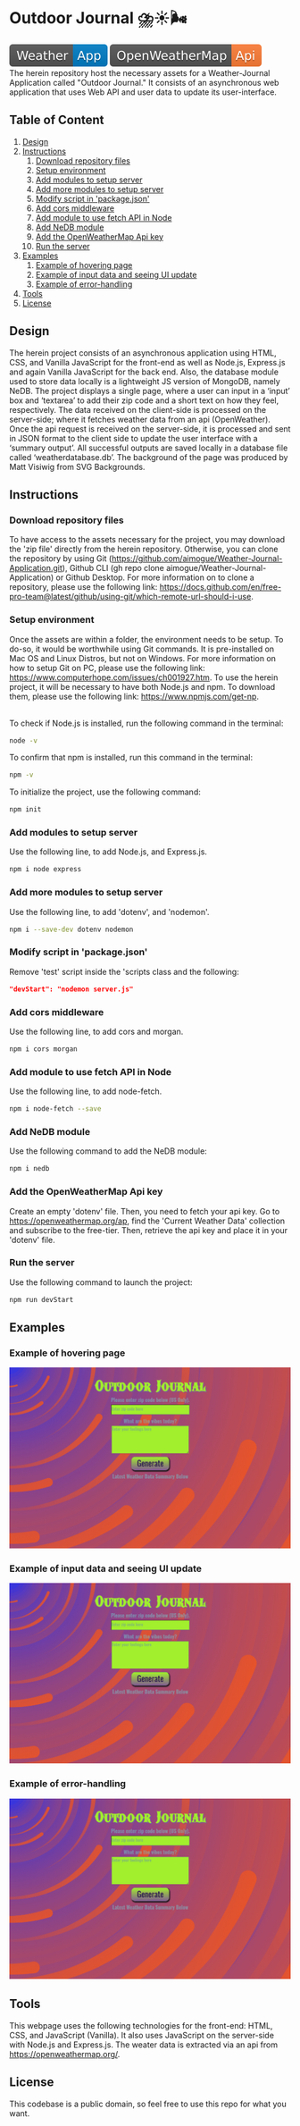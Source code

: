 # Outdoor Journal ⛈️☀️🌬️

![Application Logo](weather-app-shieldslogo.svg)
![Api Logo](OpenWeatherMap-Api-orange.svg)</br>
The herein repository host the necessary assets for a Weather-Journal Application called "Outdoor Journal." It consists of an asynchronous web application that uses Web API and user data to update its user-interface.

## Table of Content

1. [Design](#Design)
2. [Instructions](#Instructions)
   1. [Download repository files](#Download-repository-files)
   2. [Setup environment](#Setup-environment)
   3. [Add modules to setup server](#Add-module-to-setup-server)
   4. [Add more modules to setup server](#Add-more-modules-to-setup-server)
   5. [Modify script in 'package.json'](#Modify-script-in-'package.json')
   6. [Add cors middleware](#Add-cors-middleware)
   7. [Add module to use fetch API in Node](#Add-module-to-use-fetch-API-in-Node)
   8. [Add NeDB module](#Add-NeDB-module)
   9. [Add the OpenWeatherMap Api key](#Add-the-OpenWeatherMap-Api-key)
   10. [Run the server](#Run-the-server)
3. [Examples](#Examples)
   1. [Example of hovering page](#Example-of-hovering-page)
   2. [Example of input data and seeing UI update](#Example-of-input-data-and-seeing-UI-update)
   3. [Example of error-handling](#Example-of-error-handling)
4. [Tools](#Tools)
5. [License](#License)

## Design

The herein project consists of an asynchronous application using HTML, CSS, and Vanilla JavaScript for the front-end as well as Node.js, Express.js and again Vanilla JavaScript for the back end. Also, the database module used to store data locally is a lightweight JS version of MongoDB, namely NeDB. The project displays a single page, where a user can input in a ‘input’ box and ‘textarea’ to add their zip code and a short text on how they feel, respectively. The data received on the client-side is processed on the server-side; where it fetches weather data from an api (OpenWeather). Once the api request is received on the server-side, it is processed and sent in JSON format to the client side to update the user interface with a ‘summary output’. All successful outputs are saved locally in a database file called ‘weatherdatabase.db’. The background of the page was produced by Matt Visiwig from SVG Backgrounds.

## Instructions

### Download repository files

To have access to the assets necessary for the project, you may download the 'zip file' directly from the herein repository. Otherwise, you can clone the repository by using Git (<https://github.com/aimogue/Weather-Journal-Application.git>), Github CLI (gh repo clone aimogue/Weather-Journal-Application) or Github Desktop. For more information on to clone a repository, please use the following link: <https://docs.github.com/en/free-pro-team@latest/github/using-git/which-remote-url-should-i-use>.

### Setup environment

Once the assets are within a folder, the environment needs to be setup. To do-so, it would be worthwhile using Git commands. It is pre-installed on Mac OS and Linux Distros, but not on Windows. For more information on how to setup Git on PC, please use the following link: <https://www.computerhope.com/issues/ch001927.htm>. To use the herein project, it will be necessary to have both Node.js and npm. To download them, please use the following link: <https://www.npmjs.com/get-np>.
</br></br>

To check if Node.js is installed, run the following command in the terminal:

```bash
node -v
```

To confirm that npm is installed, run this command in the terminal:

```bash
npm -v
```

To initialize the project, use the following command:

```bash
npm init
```

### Add modules to setup server

Use the following line, to add Node.js, and Express.js.

```bash
npm i node express
```

### Add more modules to setup server

Use the following line, to add 'dotenv', and 'nodemon'.

```bash
npm i --save-dev dotenv nodemon
```

### Modify script in 'package.json'

Remove 'test' script inside the 'scripts class and the following:

```json
"devStart": "nodemon server.js"
```

### Add cors middleware

Use the following line, to add cors and morgan.

```bash
npm i cors morgan
```

### Add module to use fetch API in Node

Use the following line, to add node-fetch.

```bash
npm i node-fetch --save
```

### Add NeDB module

Use the following command to add the NeDB module:

```bash
npm i nedb
```

### Add the OpenWeatherMap Api key

Create an empty 'dotenv' file. Then, you need to fetch your api key. Go to <https://openweathermap.org/ap>, find the 'Current Weather Data' collection and subscribe to the free-tier. Then, retrieve the api key and place it in your 'dotenv' file.

### Run the server

Use the following command to launch the project:

```bash
npm run devStart
```

## Examples

### Example of hovering page

![Hover Page](Hover-page.gif)

### Example of input data and seeing UI update

![Generate Data](Generate-Data.gif)

### Example of error-handling

![Error handling](Error-Handling.gif)

## Tools

This webpage uses the following technologies for the front-end: HTML, CSS, and JavaScript (Vanilla). It also uses JavaScript on the server-side with Node.js and Express.js. The weater data is extracted via an api from <https://openweathermap.org/>.

## License

This codebase is a public domain, so feel free to use this repo for what you want.
